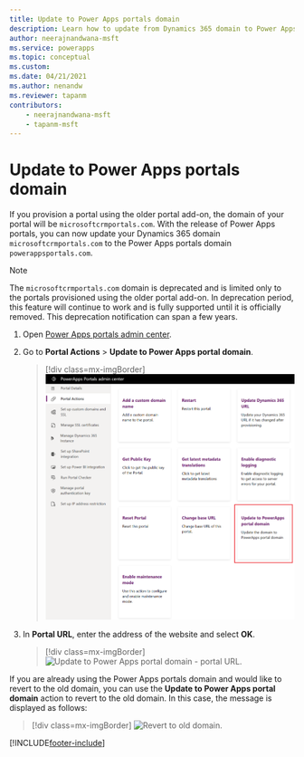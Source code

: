 ```yaml
---
title: Update to Power Apps portals domain
description: Learn how to update from Dynamics 365 domain to Power Apps portals domain.
author: neerajnandwana-msft
ms.service: powerapps
ms.topic: conceptual
ms.custom: 
ms.date: 04/21/2021
ms.author: nenandw
ms.reviewer: tapanm
contributors:
    - neerajnandwana-msft
    - tapanm-msft
---
```


# Update to Power Apps portals domain

If you provision a portal using the older portal add-on, the domain of your portal will be `microsoftcrmportals.com`. With the release of Power Apps portals, you can now update your Dynamics 365 domain `microsoftcrmportals.com` to the Power Apps portals domain `powerappsportals.com`.

> [!NOTE]
> The `microsoftcrmportals.com` domain is deprecated and is limited only to the portals provisioned using the older portal add-on. In deprecation period, this feature will continue to work and is fully supported until it is officially removed. This deprecation notification can span a few years.

1. Open [Power Apps portals admin center](admin-overview.md).

2. Go to **Portal Actions** > **Update to Power Apps portal domain**.

    > [!div class=mx-imgBorder]
    > ![Update to Power Apps portal domain - portal actions.](../media/update-portal-domain-button.png "Update to Power Apps portal domain - portal actions")

3. In **Portal URL**, enter the address of the website and select **OK**.

    > [!div class=mx-imgBorder]
    > ![Update to Power Apps portal domain - portal URL.](../media/update-portal-domain.png "Update to Power Apps portal domain - portal URL")

If you are already using the Power Apps portals domain and would like to revert to the old domain, you can use the **Update to Power Apps portal domain** action to revert to the old domain. In this case, the message is displayed as follows:

> [!div class=mx-imgBorder]
> ![Revert to old domain.](../media/revert-portal-domain.png "Revert to old domain ")


[!INCLUDE[footer-include](../../../includes/footer-banner.md)]